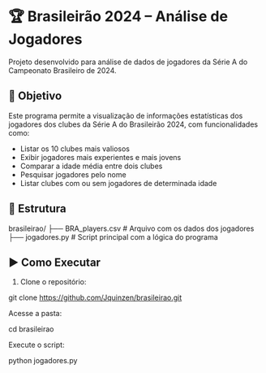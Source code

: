 # 🏆 Brasileirão 2024 – Análise de Jogadores

Projeto desenvolvido para análise de dados de jogadores da Série A do Campeonato Brasileiro de 2024.

## 📌 Objetivo

Este programa permite a visualização de informações estatísticas dos jogadores dos clubes da Série A do Brasileirão 2024, com funcionalidades como:

- Listar os 10 clubes mais valiosos  
- Exibir jogadores mais experientes e mais jovens  
- Comparar a idade média entre dois clubes  
- Pesquisar jogadores pelo nome  
- Listar clubes com ou sem jogadores de determinada idade  

## 📂 Estrutura

brasileirao/
├── BRA_players.csv # Arquivo com os dados dos jogadores
├── jogadores.py # Script principal com a lógica do programa

## ▶️ Como Executar

1. Clone o repositório:

git clone https://github.com/Jquinzen/brasileirao.git

Acesse a pasta:

cd brasileirao

Execute o script:

python jogadores.py
